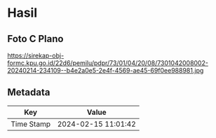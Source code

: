 # Hasil

## Foto C Plano

https://sirekap-obj-formc.kpu.go.id/22d6/pemilu/pdpr/73/01/04/20/08/7301042008002-20240214-234109--b4e2a0e5-2e4f-4569-ae45-69f0ee988981.jpg


## Metadata

| Key        | Value               |
| ---------- | ------------------- |
| Time Stamp | 2024-02-15 11:01:42 |



